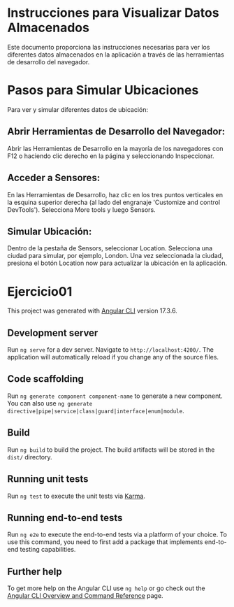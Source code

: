# Instrucciones para Visualizar Datos Almacenados

Este documento proporciona las instrucciones necesarias para ver los diferentes datos almacenados en la aplicación a través de las herramientas de desarrollo del navegador.

# Pasos para Simular Ubicaciones

Para ver y simular diferentes datos de ubicación:

## Abrir Herramientas de Desarrollo del Navegador:

Abrir las Herramientas de Desarrollo en la mayoría de los navegadores con F12 o haciendo clic derecho en la página y seleccionando Inspeccionar.

## Acceder a Sensores:

En las Herramientas de Desarrollo, haz clic en los tres puntos verticales en la esquina superior derecha (al lado del engranaje 'Customize and control DevTools').
Selecciona More tools y luego Sensors.

## Simular Ubicación:

Dentro de la pestaña de Sensors, seleccionar Location.
Selecciona una ciudad para simular, por ejemplo, London.
Una vez seleccionada la ciudad, presiona el botón Location now para actualizar la ubicación en la aplicación.

# Ejercicio01

This project was generated with [Angular CLI](https://github.com/angular/angular-cli) version 17.3.6.

## Development server

Run `ng serve` for a dev server. Navigate to `http://localhost:4200/`. The application will automatically reload if you change any of the source files.

## Code scaffolding

Run `ng generate component component-name` to generate a new component. You can also use `ng generate directive|pipe|service|class|guard|interface|enum|module`.

## Build

Run `ng build` to build the project. The build artifacts will be stored in the `dist/` directory.

## Running unit tests

Run `ng test` to execute the unit tests via [Karma](https://karma-runner.github.io).

## Running end-to-end tests

Run `ng e2e` to execute the end-to-end tests via a platform of your choice. To use this command, you need to first add a package that implements end-to-end testing capabilities.

## Further help

To get more help on the Angular CLI use `ng help` or go check out the [Angular CLI Overview and Command Reference](https://angular.io/cli) page.
